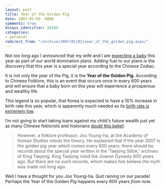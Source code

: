 ```yaml
---
layout: post
title: Year of the Golden Pig
date: 2007-01-03 -0800
comments: true
disqus_identifier: 18184
categories:
- personal
redirect_from: "/archive/2007/01/02/year_of_the_golden_pig.aspx/"
---
```


Not too long ago I announced that my wife and I are [expecting a
baby](https://haacked.com/archive/2006/11/05/World_Domination_Phase_1_Commenced.aspx "World Domination Plans")
this year as part of our world domination plans. Adding fuel to our
plans is the discovery that this year is a special year according to the
Chinese Zodiac.

It is not only the year of the Pig, it is the **Year of the Golden
Pig**. According to Chinese Folklore, this is an event that occurs once
in every 600 years and will ensure that a baby born on this year will
experience a prosperous and wealthy life.

This legend is so popular, that Korea is expected to have a 10% increase
in birth rate this year, which is apparently much needed as its [birth
rate is extremely
low](http://uk.news.yahoo.com/08052006/323/south-korea-s-birth-rate-lowest-record.html "South Korea Birth Rate at Lowest").

I’m not going to start taking loans against my child's future wealth
just yet as many Chinese foklorists and historians [doubt this
belief](http://world.kbs.co.kr/english/town/town_seoultoday_detail.htm?No=296 "Golden Pig Doubts").

> However, a folklore professor, Joo Young-ha, at the Academy of Korean
> Studies rebuts the theory. He explained that if the year 2007 is the
> golden pig year which comes every 600 years, there should be records
> about the special year written in the ‘Taejong Sillok,’ archives of
> King Taejong. King Taejong ruled the Joseon Dynasty 600 years ago. But
> there are no such records, which makes him believe the myth was made
> not long ago.

Well I have a thought for you Joo Young-ha. Quit raining on our parade!
Perhaps the Year of the Golden Pig happens every 600 years *from now*.

